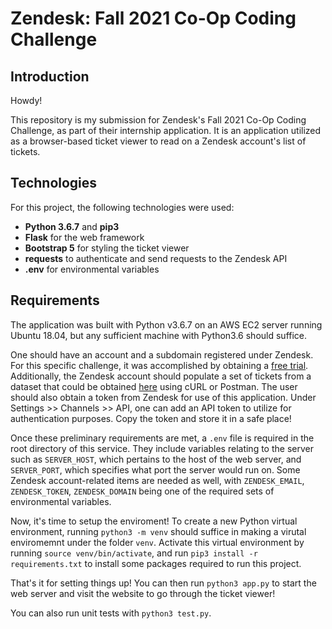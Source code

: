 # Zendesk: Fall 2021 Co-Op Coding Challenge
## Introduction

Howdy!

This repository is my submission for Zendesk's Fall 2021 Co-Op Coding Challenge, as part of their internship application. It is an application utilized as a browser-based ticket viewer to read on a Zendesk account's list of tickets.

##  Technologies
For this project, the following technologies were used:

- **Python 3.6.7** and **pip3**
- **Flask** for the web framework
- **Bootstrap 5** for styling the ticket viewer
- **requests** to authenticate and send requests to the Zendesk API
- **.env** for environmental variables

## Requirements
The application was built with Python v3.6.7 on an AWS EC2 server running Ubuntu 18.04, but any sufficient machine with Python3.6 should suffice. 

One should have an account and a subdomain registered under Zendesk. For this specific challenge, it was accomplished by obtaining a [free trial](https://www.zendesk.com/register.). Additionally, the Zendesk account should populate a set of tickets from a dataset that could be obtained [here](https://gist.github.com/svizzari/c7ffed8e10d3a456b40ac9d18f34289c) using cURL or Postman. The user should also obtain a token from Zendesk for use of this application. Under Settings >> Channels >> API, one can add an API token to utilize for authentication purposes. Copy the token and store it in a safe place! 

Once these preliminary requirements are met, a `.env` file is required in the root directory of this service. They include variables relating to the server such as `SERVER_HOST`, which pertains to the host of the web server, and `SERVER_PORT`, which specifies what port the server would run on. Some Zendesk account-related items are needed as well, with `ZENDESK_EMAIL`, `ZENDESK_TOKEN`, `ZENDESK_DOMAIN` being one of the required sets of environmental variables.

Now, it's time to setup the enviroment! To create a new Python virtual environment, running `python3 -m venv` should suffice in making a virutal enviromemnt under the folder `venv`. Activate this virtual environment by running `source venv/bin/activate`, and run `pip3 install -r requirements.txt` to install some packages required to run this project.

That's it for setting things up! You can then run `python3 app.py` to start the web server and visit the website to go through the ticket viewer!

You can also run unit tests with `python3 test.py`.

